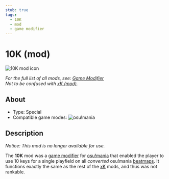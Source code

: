 ```yaml
---
stub: true
tags:
  - 10K
  - mod
  - game modifier
---
```


<!-- TODO:
- add score multiplier, shortcut key, and caption values
- Add information on when and why the 10k mod was removed -->

# 10K (mod)

![10K mod icon](/wiki/shared/mods/10K.png "10K mod icon")

*For the full list of all mods, see: [Game Modifier](/wiki/Game_modifier)*\
*Not to be confused with [xK (mod)](/wiki/Game_modifier/xK).*

## About

- Type: Special
- Compatible game modes: ![][o!m]

## Description

*Notice: This mod is no longer available for use.*

The **10K** mod was a [game modifier](/wiki/Game_modifier) for [osu!mania](/wiki/Game_mode/osu!mania) that enabled the player to use 10 keys for a single playfield on all *converted* osu!mania [beatmaps](/wiki/Beatmap). It functions exactly the same as the rest of the [xK](/wiki/Game_modifier/xK) mods, and thus was not rankable.

[o!m]: /wiki/shared/mode/mania.png "osu!mania"
